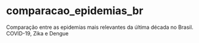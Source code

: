 # comparacao_epidemias_br
Comparação entre as epidemias mais relevantes da última década no Brasil. COVID-19, Zika e Dengue
